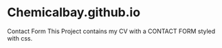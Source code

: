 # Chemicalbay.github.io
Contact Form
This Project contains my CV with a CONTACT FORM styled with css.
